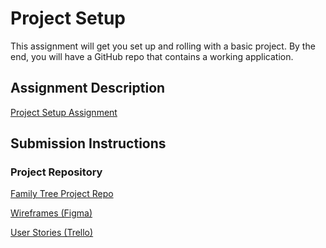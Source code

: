 # Project Setup
This assignment will get you set up and rolling with a basic project. By the end, you will have a GitHub repo that contains a working application.

## Assignment Description
[Project Setup Assignment](https://education.launchcode.org/liftoff/modules/assignments/project-setup)

## Submission Instructions

### Project Repository
[Family Tree Project Repo](https://github.com/Jan-23-Liftoff-KC/team-michael-group-repo)

[Wireframes (Figma)](https://www.figma.com/file/Xg4FNjCsbwelIAJR8c2Sr3/Family-Tree-Project?node-id=0%3A1&t=xPIJGCHtx7hSwDta-0)

[User Stories (Trello)](https://trello.com/b/4YeLWqGq/family-tree)
